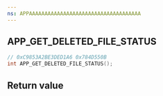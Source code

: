```yaml
---
ns: APPAAAAAAAAAAAAAAAAAAAAAAAAAAAAAAAAAAAA
---
```

## APP_GET_DELETED_FILE_STATUS

```c
// 0xC9853A2BE3DED1A6 0x784D550B
int APP_GET_DELETED_FILE_STATUS();
```


## Return value
